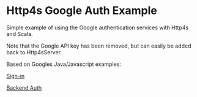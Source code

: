 # Http4s Google Auth Example

Simple example of using the Google authentication services with Http4s and Scala.

Note that the Google API key has been removed, but can easily be added back to Http4sServer.

Based on Googles Java/Javascript examples:

[Sign-in](https://developers.google.com/identity/sign-in/web/sign-in)

[Backend Auth](https://developers.google.com/identity/sign-in/web/backend-auth)
